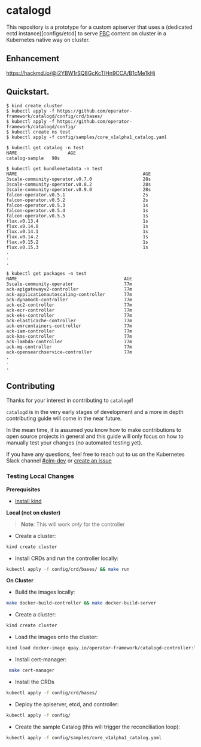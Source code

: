 # catalogd

This repository is a prototype for a custom apiserver that uses a (dedicated ectd instance)[configs/etcd] to serve [FBC](https://olm.operatorframework.io/docs/reference/file-based-catalogs/#docs) content on cluster in a Kubernetes native way on cluster.


## Enhancement 

https://hackmd.io/@i2YBW1rSQ8GcKcTIHn9CCA/B1cMe1kHj

## Quickstart. 

```
$ kind create cluster
$ kubectl apply -f https://github.com/operator-framework/catalogd/config/crd/bases/
$ kubectl apply -f https://github.com/operator-framework/catalogd/config/
$ kubectl create ns test
$ kubectl apply -f config/samples/core_v1alpha1_catalog.yaml

$ kubectl get catalog -n test 
NAME                   AGE
catalog-sample   98s

$ kubectl get bundlemetadata -n test 
NAME                                               AGE
3scale-community-operator.v0.7.0                   28s
3scale-community-operator.v0.8.2                   28s
3scale-community-operator.v0.9.0                   28s
falcon-operator.v0.5.1                             2s
falcon-operator.v0.5.2                             2s
falcon-operator.v0.5.3                             1s
falcon-operator.v0.5.4                             1s
falcon-operator.v0.5.5                             1s
flux.v0.13.4                                       1s
flux.v0.14.0                                       1s
flux.v0.14.1                                       1s
flux.v0.14.2                                       1s
flux.v0.15.2                                       1s
flux.v0.15.3                                       1s
.
.
.

$ kubectl get packages -n test 
NAME                                        AGE
3scale-community-operator                   77m
ack-apigatewayv2-controller                 77m
ack-applicationautoscaling-controller       77m
ack-dynamodb-controller                     77m
ack-ec2-controller                          77m
ack-ecr-controller                          77m
ack-eks-controller                          77m
ack-elasticache-controller                  77m
ack-emrcontainers-controller                77m
ack-iam-controller                          77m
ack-kms-controller                          77m
ack-lambda-controller                       77m
ack-mq-controller                           77m
ack-opensearchservice-controller            77m
.
.
.
```

## Contributing
Thanks for your interest in contributing to `catalogd`!

`catalogd` is in the very early stages of development and a more in depth contributing guide will come in the near future.

In the mean time, it is assumed you know how to make contributions to open source projects in general and this guide will only focus on how to manually test your changes (no automated testing yet).

If you have any questions, feel free to reach out to us on the Kubernetes Slack channel [#olm-dev](https://kubernetes.slack.com/archives/C0181L6JYQ2) or [create an issue](https://github.com/operator-framework/catalogd/issues/new)
### Testing Local Changes
**Prerequisites**
- [Install kind](https://kind.sigs.k8s.io/docs/user/quick-start/#installation)

**Local (not on cluster)**
> **Note**: This will work *only* for the controller
- Create a cluster:
```sh
kind create cluster
```
- Install CRDs and run the controller locally:
```sh
kubectl apply -f config/crd/bases/ && make run
```

**On Cluster**
- Build the images locally:
```sh
make docker-build-controller && make docker-build-server
```
- Create a cluster:
```sh
kind create cluster
```
- Load the images onto the cluster:
```sh
kind load docker-image quay.io/operator-framework/catalogd-controller:latest && kind load docker-image quay.io/operator-framework/catalogd-server:latest
``` 
- Install cert-manager:
```sh
 make cert-manager
```
- Install the CRDs
```sh
kubectl apply -f config/crd/bases/
```
- Deploy the apiserver, etcd, and controller: 
```sh
kubectl apply -f config/
```
- Create the sample Catalog (this will trigger the reconciliation loop): 
```sh
kubectl apply -f config/samples/core_v1alpha1_catalog.yaml
```
